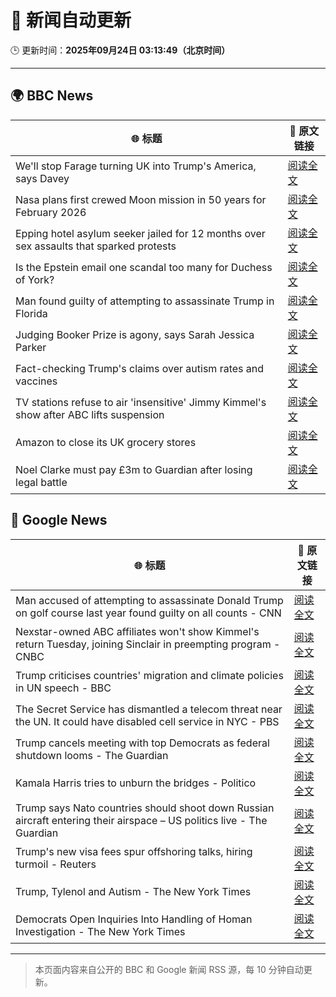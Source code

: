 # 🧠 新闻自动更新

🕒 更新时间：**2025年09月24日 03:13:49（北京时间）**

---

## 🌍 BBC News

| 🌐 标题 | 🔗 原文链接 |
|--------|-------------|
| We'll stop Farage turning UK into Trump's America, says Davey | [阅读全文](https://www.bbc.com/news/articles/c4g7py75g0ko?at_medium=RSS&at_campaign=rss) |
| Nasa plans first crewed Moon mission in 50 years for February 2026 | [阅读全文](https://www.bbc.com/news/articles/cy7pegvz17yo?at_medium=RSS&at_campaign=rss) |
| Epping hotel asylum seeker jailed for 12 months over sex assaults that sparked protests | [阅读全文](https://www.bbc.com/news/articles/cp8j5vp7413o?at_medium=RSS&at_campaign=rss) |
| Is the Epstein email one scandal too many for Duchess of York? | [阅读全文](https://www.bbc.com/news/articles/czx0nr29neeo?at_medium=RSS&at_campaign=rss) |
| Man found guilty of attempting to assassinate Trump in Florida | [阅读全文](https://www.bbc.com/news/articles/c9wdv0118npo?at_medium=RSS&at_campaign=rss) |
| Judging Booker Prize is agony, says Sarah Jessica Parker | [阅读全文](https://www.bbc.com/news/articles/c62lej4x148o?at_medium=RSS&at_campaign=rss) |
| Fact-checking Trump's claims over autism rates and vaccines | [阅读全文](https://www.bbc.com/news/articles/cj07e3rjev2o?at_medium=RSS&at_campaign=rss) |
| TV stations refuse to air 'insensitive' Jimmy Kimmel's show after ABC lifts suspension | [阅读全文](https://www.bbc.com/news/articles/cy4j0zldevyo?at_medium=RSS&at_campaign=rss) |
| Amazon to close its UK grocery stores | [阅读全文](https://www.bbc.com/news/articles/cx2xnkkn9ywo?at_medium=RSS&at_campaign=rss) |
| Noel Clarke must pay £3m to Guardian after losing legal battle | [阅读全文](https://www.bbc.com/news/articles/ced56jjnwz1o?at_medium=RSS&at_campaign=rss) |

## 📰 Google News

| 🌐 标题 | 🔗 原文链接 |
|--------|-------------|
| Man accused of attempting to assassinate Donald Trump on golf course last year found guilty on all counts - CNN | [阅读全文](https://news.google.com/rss/articles/CBMikAFBVV95cUxQdDY4VXJYRXVqMHJzTkY2bDV3WFFoM0RZWDBFbFhUZkd5M3pWVnlFMmFBTG1FdVg1NWxIRWprQU40Ny1xNzU1LTRuOHZiQTdMVE1vNC1sSXRFYkIzNV8tQzZyLVNuX0FxVW5JT1U1dkxTaElyNUlQQlVtbXVOeXdhV0Zkazd5aDZ3R1NDY1Jpano?oc=5) |
| Nexstar-owned ABC affiliates won't show Kimmel's return Tuesday, joining Sinclair in preempting program - CNBC | [阅读全文](https://news.google.com/rss/articles/CBMid0FVX3lxTE14bkpPYW5xbzg1d250YjI5U1VDS0VVU080WXRfd0g5SGtBZndBdWw2Zk43ZTZJNTgyQTNiTjJ5QnhXaEhETk00QTh1bVduN0w5Q1h3RDY4LWVqd2VaV1JKRE41bWEwNDNpQldjNTRQQkxPS2h2WGVn0gF8QVVfeXFMUERIUnlqUnN4Rm9hc1FiMFUyRTFVd2JDS2Z1dXlSRlpJM1M4WTZ2bHV2aDIzUTlWanZoUUZMbE1PVUJQZDZvSjVnSi00TXlXbDl1NDM3SGlwY1ZqNWJBeXJndXhHaE1BRmhkU3pTbmRUZzlnaE9oM0ZPUktBZw?oc=5) |
| Trump criticises countries' migration and climate policies in UN speech - BBC | [阅读全文](https://news.google.com/rss/articles/CBMiWkFVX3lxTE9CTkdhTFBWZWxFOGUyVVJ0Q1FnQk4xRHpjLWc3cDRwTVBHTEpsZTNhX2h6OEJZemRyU2RsS3FkQXAzNEZYaHRRN0hESEtwQkdSQTQybjFpSmkzd9IBX0FVX3lxTFB5b3htRUpWV3FXaEg3ZFZNcFlVcWdZeWhxWnBJeDlWLXYtcUhheWlOSDR0MnB0X1dIdEFWLXpLT1I0dVZrS0lpS0F5N0cySDFhUU4xOEJYOFAxY0c2eHA0?oc=5) |
| The Secret Service has dismantled a telecom threat near the UN. It could have disabled cell service in NYC - PBS | [阅读全文](https://news.google.com/rss/articles/CBMi2AFBVV95cUxNaTZEWi1kS0FxRXBOcFFZX1BnN0Jacy1TZ3FIc196d25OVjE1TFNEc2RvZFpQWjI0WEREQ2YtTUZTLXRlYUZwR0c0MElvUDZidGxNSEQ2NXFKODM1ZEtsUE9qbU5xLWRZTFh5MXB3US1sdjUyaEZlREloUWhkb2FnNTNpT1ZBcndFRjh6WkRhQlJxOHJrcHBjU2dHVjdjc05oVnNqZW9mZlZsYTk0R3p4V1B5THZiaVl2Yi1GRzZLX3JKTnNxaF9RR1RDQ29aUElnX3dCbjRQNmw?oc=5) |
| Trump cancels meeting with top Democrats as federal shutdown looms - The Guardian | [阅读全文](https://news.google.com/rss/articles/CBMilgFBVV95cUxPa0ZPRm5zSldWaFlPZkNmcU91amM3RUZ2ZktIeUZUY3VOdXRrYmpyaS1SVm5sMk96SkZJU24wSFozMENUalBaSmlVS0FVWW9PUmhlbHg1Z0ZEOFNwR0ZHbHVuT3F0Ym1jRzNYSFREQ2RfOG5MLTZUU1lGajVlYS1lMWc2VUJiNVZDdTd1UnFTX2k2eDFOVXc?oc=5) |
| Kamala Harris tries to unburn the bridges - Politico | [阅读全文](https://news.google.com/rss/articles/CBMiiwFBVV95cUxOV1BSajg0WGZ4QWdGenRqZ3Nhc2l0cFY2MnNFNE1HaEJZUUdYWkVWMnc2REZqUExCUUxZR3dkbGtqbzdQc0dDMTdsQzZzQXNpSDFtUXVlb2lqdkMyTEphRUhVU1A3ZXdVSjYtOEFOaDJYUl9EN0EwN2lWWnNsbzZNejBkQ2pocHZ4dUdV?oc=5) |
| Trump says Nato countries should shoot down Russian aircraft entering their airspace – US politics live - The Guardian | [阅读全文](https://news.google.com/rss/articles/CBMitgFBVV95cUxPYmxJeXZiaGR0OW1MMTUzblBZODkxa3l3bk02eFlrd3VyYWtmM2hBWjZYdGdIc3FxWnlFNG11RFpCRmdvbXZDX2hBTzF0d0VSNVBTUlJHZ2I0QnE3MFVFdDhGeURqR3FVS2FZQUZEOEpEQmtHMXJNMlNYWTlfVmJGaEhLTXBpVFdVVE0xUVlENWZ1TURaX0VpWi1SSFc4ZURPODZlTi1OUUhESUlFc3l4d3ZKT3V3Zw?oc=5) |
| Trump's new visa fees spur offshoring talks, hiring turmoil - Reuters | [阅读全文](https://news.google.com/rss/articles/CBMi7gFBVV95cUxQckgxYVNsNEtWM3BoZzFEbEhIZVFtd0FGYl9nM0JUR2JDSjQ5cW5kSnRONTRXMDkySVdsNlNrQkhOVGFJVXlNQmpBRVVnWXRqbldROWZUbWNaMTR0ZkNwR3FkaE54VWg5ekZnYmVZSkNfOEUzUlQteHdtSndVaWtCLXlBWnpWekZiazZlNTlXZWpuVFZreU1taWtTQnE4Mi1YeG1JekNnRDFrUWlRMHVkdGR6U1U5b1dtWndoaDRSc3ZnbHFDUkxuZFBxTko1WnlSdkItQlk2TkZMVF83czRLVHlURVpxY0FwY0Z4VmdR?oc=5) |
| Trump, Tylenol and Autism - The New York Times | [阅读全文](https://news.google.com/rss/articles/CBMihgFBVV95cUxNQmM5RDFCalFUYU96Z0pBbFdEanp0dk1uNVU0Sms0Rk9EYzZyV2lzU1N4eENrNndNYkxBc3VNRFRGdUNVZXBzZjdSOFdGUGRkbEpvc2NQVXE0U0lXZlRoM1NSRlBSdlQ3X0g3MF9aMmZNbGJ3LVBQaHg0bHp0ZlJVSUJIbUNkZw?oc=5) |
| Democrats Open Inquiries Into Handling of Homan Investigation - The New York Times | [阅读全文](https://news.google.com/rss/articles/CBMijgFBVV95cUxNSjFkb1VtY1ZCbEI0d3NNSWNlVldBcGU5X1dlMl9Gc3JoUklyUmZrN0VKV0dJNGE5OUF6OTh4eDJkY0k0dWZIZFh0Z3lSUXEzd0pZbzV5VlhSTXloS0RlbTQ2akk1RWpaUDh3VkphcTdrdm1mN0pCc25QdUFSVlBUcXNVcWFfekxCdFAxbG9B?oc=5) |

---
> 本页面内容来自公开的 BBC 和 Google 新闻 RSS 源，每 10 分钟自动更新。